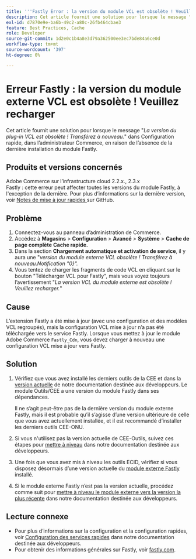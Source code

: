 ```yaml
---
title: '''Fastly Error : la version du module VCL est obsolète ! Veuillez recharger"'
description: Cet article fournit une solution pour lorsque le message "*Plugin VCL version est obsolète ! Transférez à nouveau.*" dans Configuration rapide, dans l’administrateur Commerce, en raison de l’absence de la dernière installation du module Fastly.
exl-id: d7870e9e-ba6b-49c2-a80c-26fb464cbae3
feature: Best Practices, Cache
role: Developer
source-git-commit: 1d2e0c1b4a8e3d79a362500ee3ec7bde84a6ce0d
workflow-type: tm+mt
source-wordcount: '397'
ht-degree: 0%

---
```


# Erreur Fastly : la version du module externe VCL est obsolète ! Veuillez recharger

Cet article fournit une solution pour lorsque le message &quot;*La version du plug-in VCL est obsolète ! Transférez à nouveau.*&quot; dans Configuration rapide, dans l’administrateur Commerce, en raison de l’absence de la dernière installation du module Fastly.

## Produits et versions concernés

Adobe Commerce sur l’infrastructure cloud 2.2.x., 2.3.x<br>
Fastly : cette erreur peut affecter toutes les versions du module Fastly, à l&#39;exception de la dernière. Pour plus d’informations sur la dernière version, voir [ Notes de mise à jour rapides ](https://github.com/fastly/fastly-magento2/releases) sur GitHub.

## Problème

1. Connectez-vous au panneau d’administration de Commerce.
1. Accédez à **Magasins** > **Configuration** > **Avancé** > **Système** > **Cache de page complète**   **Cache rapide.**
1. Dans la section **Chargement automatique et activation de service**, il y aura une &quot;*version du module externe VCL obsolète ! Transférez à nouveau.Notification &quot;0}&quot;.*
1. Vous tentez de charger les fragments de code VCL en cliquant sur le bouton &quot;Télécharger VCL pour Fastly&quot;, mais vous voyez toujours l’avertissement &quot;*La version VCL du module externe est obsolète ! Veuillez recharger.*&quot;

## Cause

L’extension Fastly a été mise à jour (avec une configuration et des modèles VCL regroupés), mais la configuration VCL mise à jour n’a pas été téléchargée vers le service Fastly. Lorsque vous mettez à jour le module Adobe Commerce `Fastly_Cdn`, vous devez charger à nouveau une configuration VCL mise à jour vers Fastly.

## Solution

1. Vérifiez que vous avez installé les derniers outils de la CEE et dans la [version actuelle](https://experienceleague.adobe.com/docs/commerce-cloud-service/user-guide/release-notes/cloud-tools-suite.html) de notre documentation destinée aux développeurs. Le module Outils/CEE a une version du module Fastly dans ses dépendances.

   Il ne s’agit peut-être pas de la dernière version du module externe Fastly, mais il est probable qu’il s’agisse d’une version ultérieure de celle que vous avez actuellement installée, et il est recommandé d’installer les derniers outils CEE-ONU.

1. Si vous n&#39;utilisez pas la version actuelle de CEE-Outils, suivez ces étapes pour [mettre à niveau](https://experienceleague.adobe.com/docs/commerce-cloud-service/user-guide/dev-tools/ece-tools/update-package.html) dans notre documentation destinée aux développeurs.
1. Une fois que vous avez mis à niveau les outils ECID, vérifiez si vous disposez désormais d’une version actuelle du [module externe Fastly](https://github.com/fastly/fastly-magento2/tree/master/etc/vcl_snippets) installé.
1. Si le module externe Fastly n’est pas la version actuelle, procédez comme suit pour [mettre à niveau le module externe vers la version la plus récente](https://experienceleague.adobe.com/docs/commerce-cloud-service/user-guide/cdn/setup-fastly/fastly-configuration.html#upgrade-the-fastly-module) dans notre documentation destinée aux développeurs.

## Lecture connexe

* Pour plus d’informations sur la configuration et la configuration rapides, voir [Configuration des services rapides](https://experienceleague.adobe.com/docs/commerce-cloud-service/user-guide/cdn/fastly.html) dans notre documentation destinée aux développeurs.
* Pour obtenir des informations générales sur Fastly, voir [fastly.com](https://www.fastly.com/).
